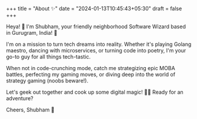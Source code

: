 +++
title = "About ✨"
date = "2024-01-13T10:45:43+05:30"
draft = false
+++

Heya! 👋 I'm Shubham, your friendly neighborhood Software Wizard based in Gurugram, India! 🚀

I'm on a mission to turn tech dreams into reality. Whether it's playing Golang maestro, dancing with microservices, or turning code into poetry, I'm your go-to guy for all things tech-tastic.

When not in code-crunching mode, catch me strategizing epic MOBA battles, perfecting my gaming moves, or diving deep into the world of strategy gaming (noobs beware!).

Let's geek out together and cook up some digital magic! 🌈✨ Ready for an adventure?

Cheers, Shubham 🚀